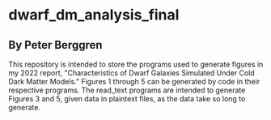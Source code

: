 # dwarf_dm_analysis_final

## By Peter Berggren

This repository is intended to store the programs used to generate figures in my 2022 report, "Characteristics of Dwarf Galaxies Simulated
Under Cold Dark Matter Models." Figures 1 through 5 can be generated by code in their respective programs. The read_text programs are intended to generate Figures 3 and 5, given data in plaintext files, as the data take so long to generate.